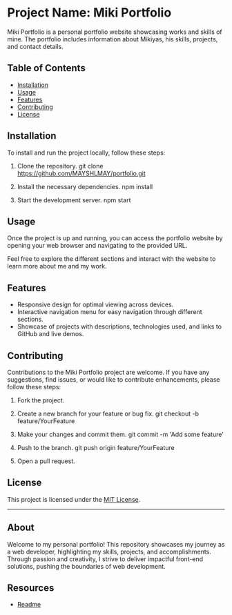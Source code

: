 ﻿# Project Name: Miki Portfolio

Miki Portfolio is a personal portfolio website showcasing works and skills of mine. The portfolio includes information about Mikiyas, his skills, projects, and contact details.

## Table of Contents

- [Installation](#installation)
- [Usage](#usage)
- [Features](#features)
- [Contributing](#contributing)
- [License](#license)

## Installation

To install and run the project locally, follow these steps:

1. Clone the repository.
git clone https://github.com/MAYSHLMAY/portfolio.git



2. Install the necessary dependencies.
npm install



3. Start the development server.
npm start


## Usage

Once the project is up and running, you can access the portfolio website by opening your web browser and navigating to the provided URL.


Feel free to explore the different sections and interact with the website to learn more about me and my work.

## Features

- Responsive design for optimal viewing across devices.
- Interactive navigation menu for easy navigation through different sections.
- Showcase of projects with descriptions, technologies used, and links to GitHub and live demos.

## Contributing

Contributions to the Miki Portfolio project are welcome. If you have any suggestions, find issues, or would like to contribute enhancements, please follow these steps:

1. Fork the project.
2. Create a new branch for your feature or bug fix.
git checkout -b feature/YourFeature


3. Make your changes and commit them.
git commit -m 'Add some feature'


4. Push to the branch.
git push origin feature/YourFeature


5. Open a pull request.

## License

This project is licensed under the [MIT License](LICENSE).

---

## About

Welcome to my personal portfolio! This repository showcases my journey as a web developer, highlighting my skills, projects, and accomplishments. Through passion and creativity, I strive to deliver impactful front-end solutions, pushing the boundaries of web development.

## Resources

- [Readme](https://github.com/MAYSHLMAY/portfolio/blob/main/README.md)

